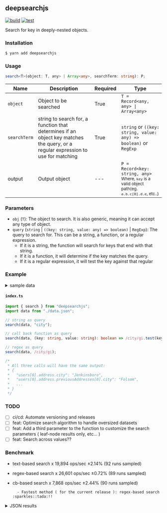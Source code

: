 ## deepsearchjs

[![build](https://github.com/wise-introvert/deepsearchjs/actions/workflows/npm-publish.yml/badge.svg)](https://github.com/wise-introvert/deepsearchjs/workflows/npm-publish.yml)
[![test](https://github.com/wise-introvert/deepsearchjs/actions/workflows/test.yml/badge.svg)](https://github.com/wise-introvert/deepsearchjs/workflows/test.yml)

Search for key in deeply-nested objects.

### Installation

```bash
$ yarn add deepsearchjs
```

### Usage

```ts
search<T>(object: T, any> | Array<any>, searchTerm: string): P;
```

| Name         | Description                                                                                                                      | Required | Type                                                                                                              |
| ------------ | -------------------------------------------------------------------------------------------------------------------------------- | -------- | ----------------------------------------------------------------------------------------------------------------- |
| `object`     | Object to be searched                                                                                                            | True     | `T = Record<any, any> \| Array<any>`                                                                              |
| `searchTerm` | string to search for, a function that determines if an object key matches the query, or a regular expression to use for matching | True     | `string` or `((key: string, value: any) => boolean)` or `RegExp`                                                  |
| output       | Output object                                                                                                                    | ---      | `P = Record<key: string, any>`<br /><small>Where, `key` is a valid object path(eg. `a.b.c[0].d.e`, etc..)</small> |

### Parameters

- `obj` (`T`): The object to search. It is also generic, meaning it can accept any type of object.
- `query` (`string` | `((key: string, value: any) => boolean)` | `RegExp`): The query to search for. This can be a string, a function, or a regular expression.
  - If it is a string, the function will search for keys that end with that string.
  - If it is a function, it will determine if the key matches the query.
  - If it is a regular expression, it will test the key against that regular

### Example

<details>
  <summary>sample data</summary>
  <pre>
{
  "users": [
    {
      "id": 39101,
      "name": "Edwin Reichel",
      "email": "Kirk.Bednar@yahoo.com",
      "address": {
        "street": "1709 Carole Branch",
        "city": "Jenkinsboro",
        "state": "TX",
        "zip": "61317-0976",
        "phoneNumbers": [
          { "type": "work", "number": "232.844.3064 x29733" },
          { "type": "work", "number": "950.846.8118 x9126" }
        ],
        "previousAddresses": [
          {
            "street": "82002 Connelly Dale",
            "city": "Folsom",
            "state": "MS",
            "zip": "20367-6986",
            "yearsLived": 10,
            "phoneNumbers": [{ "type": "work", "number": "1-997-352-5842" }],
            "previousAddresses": [
              {
                "street": "663 Emie Way",
                "city": "Gradyton",
                "state": "OH",
                "zip": "09828-8254",
                "yearsLived": 5
              },
              {
                "street": "1991 Consuelo Roads",
                "city": "Gusbury",
                "state": "KY",
                "zip": "69719",
                "yearsLived": 1
              }
            ]
          }
        ]
      },
      "orders": [
        {
          "id": 15686,
          "date": "Sun Jan 22 2023 15:36:15 GMT-0500 (Eastern Standard Time)",
          "total": 83285,
          "items": [
            {
              "name": "Incredible Metal Shoes",
              "quantity": 1,
              "price": "469.00"
            },
            {
              "name": "Unbranded Concrete Chair",
              "quantity": 6,
              "price": "999.00"
            },
            {
              "name": "Licensed Concrete Sausages",
              "quantity": 9,
              "price": "657.00"
            },
            {
              "name": "Electronic Rubber Ball",
              "quantity": 7,
              "price": "117.00"
            }
          ],
          "shippingAddress": {
            "street": "034 Wiza Forge",
            "city": "Glenniemouth",
            "state": "VT",
            "zip": "60082-4617"
          }
        }
      ]
    },
    {
      "id": 41973,
      "name": "Melanie Upton",
      "email": "Alisha.Boyle@yahoo.com",
      "address": {
        "street": "69147 Bode Junctions",
        "city": "Bakersfield",
        "state": "WA",
        "zip": "83859",
        "phoneNumbers": [
          { "type": "home", "number": "(263) 786-2737 x719" },
          { "type": "home", "number": "1-536-445-2960" }
        ],
        "previousAddresses": [
          {
            "street": "99456 Elliott Corner",
            "city": "Joanneburgh",
            "state": "ME",
            "zip": "41321",
            "yearsLived": 9,
            "phoneNumbers": [
              { "type": "work", "number": "(999) 243-1101" },
              { "type": "work", "number": "353.548.4339 x89335" }
            ],
            "previousAddresses": [
              {
                "street": "591 Thomas Way",
                "city": "New Richmond",
                "state": "OH",
                "zip": "19873",
                "yearsLived": 3
              },
              {
                "street": "215 Shanahan Crescent",
                "city": "South Clarissa",
                "state": "MS",
                "zip": "31746",
                "yearsLived": 2
              }
            ]
          }
        ]
      },
      "orders": [
        {
          "id": 21059,
          "date": "Sun Jan 22 2023 11:09:50 GMT-0500 (Eastern Standard Time)",
          "total": 38281,
          "items": [
            { "name": "Rustic Frozen Shirt", "quantity": 3, "price": "797.00" },
            {
              "name": "Luxurious Fresh Salad",
              "quantity": 3,
              "price": "290.00"
            },
            {
              "name": "Ergonomic Bronze Pizza",
              "quantity": 10,
              "price": "380.00"
            }
          ],
          "shippingAddress": {
            "street": "35692 Miller Locks",
            "city": "Bowie",
            "state": "TN",
            "zip": "40565-6785"
          }
        }
      ]
    }
  ]
}
</pre>
</details>

#### **`index.ts`**

```ts
import { search } from "deepsearchjs";
import data from "./data.json";

// string as query
search(data, "city");

// call back function as query
search(data, (key: string, value: string): boolean => /city/gi.test(key));

// regex as query
search(data, /city/gi);

/*
 * All three calls will have the same output:
 * {
 *   "users[0].address.city": "Jenkinsboro",
 *   "users[0].address.previousAddresses[0].city": "Folsom",
 *   ...
 * }
 */
```

### TODO

- [ ] ci/cd: Automate versioning and releases
- [ ] feat: Optimize search algorithm to handle oversized datasets
- [ ] feat: Add a third parameter to the function to customize the search parameters ( leaf-node results only, etc... )
- [ ] feat: Search across values??

### Benchmark
- text-based search x 19,894 ops/sec ±2.14% (92 runs sampled)
- regex-based search x 26,601 ops/sec ±0.72% (89 runs sampled)
- cb-based search x 7,868 ops/sec ±2.44% (90 runs sampled)

    	- Fastest method ( for the current release ): regex-based search :sparkles::tada:!!
<details> <summary>JSON results</summary> <pre>{
  "0": {
    "name": "text-based search",
    "options": {
      "async": false,
      "defer": false,
      "delay": 0.005,
      "initCount": 1,
      "maxTime": 5,
      "minSamples": 5,
      "minTime": 0.05
    },
    "async": false,
    "defer": false,
    "delay": 0.005,
    "initCount": 1,
    "maxTime": 5,
    "minSamples": 5,
    "minTime": 0.05,
    "id": 1,
    "stats": {
      "moe": 0.0000010753360451307136,
      "rme": 2.139245606457556,
      "sem": 5.486408393524049e-7,
      "deviation": 0.000005262378064686026,
      "mean": 0.00005026706806757903,
      "sample": [
        0.00009326707814761216,
        0.00006022736868686869,
        0.00004850442760617761,
        0.000048519051158301154,
        0.00004881876737451738,
        0.00004842882788461538,
        0.00004901035865384615,
        0.000048680762500000004,
        0.00006051273076923077,
        0.00004825843846153846,
        0.000048971310576923075,
        0.00005027744807692307,
        0.00005039243461538462,
        0.00005100940096153846,
        0.00006596911442307692,
        0.00005286074230769231,
        0.000048503988461538464,
        0.000052739174999999996,
        0.00005144319038461538,
        0.000050164093269230775,
        0.00004859676538461539,
        0.00004854417754318618,
        0.000049124886756238005,
        0.00004889009404990403,
        0.000056144326295585416,
        0.0000499636142034549,
        0.00004921697120921305,
        0.00005042984932821497,
        0.00004908851439539347,
        0.00005073536276391555,
        0.00005089919289827255,
        0.000049063009596928986,
        0.000048501896353166985,
        0.00004875932437619962,
        0.00004956102879078695,
        0.00004976401919385797,
        0.00004884624664107485,
        0.00005142861420345489,
        0.00004849007197696737,
        0.00004881940690978887,
        0.00004875246641074856,
        0.00004904310460652591,
        0.000048766113243762,
        0.00004895225335892514,
        0.00004850863531669866,
        0.000048776593090211134,
        0.000048580135316698655,
        0.0000485424443378119,
        0.00004988065163147793,
        0.000049213866602687144,
        0.0000487066660268714,
        0.00004833322936660268,
        0.000048478969289827254,
        0.00004894606857142857,
        0.000048654829523809525,
        0.00004889902380952381,
        0.000047943253333333333,
        0.00004906339523809524,
        0.00004872531047619048,
        0.00004889191142857143,
        0.00004829076571428571,
        0.00004799615238095238,
        0.00005008060095238095,
        0.00004827122380952381,
        0.000048653835238095236,
        0.000050269359999999994,
        0.00004922048571428571,
        0.000049122559047619044,
        0.000048243442857142856,
        0.00004836686,
        0.00004827430285714286,
        0.000048908778095238096,
        0.00004857747523809524,
        0.00004944137238095238,
        0.00004761933142857143,
        0.00004940716666666667,
        0.00004925468666666667,
        0.00004934704476190476,
        0.00005020066380952381,
        0.000048448938095238094,
        0.0000492772219047619,
        0.00004825953904761905,
        0.00004970259428571428,
        0.0000500546,
        0.00005389880380952381,
        0.00005003709619047619,
        0.00004991746095238095,
        0.000048590130476190474,
        0.000050143541904761906,
        0.000050641067619047614,
        0.00004924605333333333,
        0.000049722103809523805
      ],
      "variance": 2.769262289568865e-11
    },
    "times": {
      "cycle": 0.05278042147095798,
      "elapsed": 5.5,
      "period": 0.00005026706806757903,
      "timeStamp": 1679993555371
    },
    "running": false,
    "count": 1050,
    "cycles": 4,
    "hz": 19893.74034418718
  },
  "1": {
    "name": "regex-based search",
    "options": {
      "async": false,
      "defer": false,
      "delay": 0.005,
      "initCount": 1,
      "maxTime": 5,
      "minSamples": 5,
      "minTime": 0.05
    },
    "async": false,
    "defer": false,
    "delay": 0.005,
    "initCount": 1,
    "maxTime": 5,
    "minSamples": 5,
    "minTime": 0.05,
    "id": 2,
    "stats": {
      "moe": 2.7170629637151495e-7,
      "rme": 0.722778396944595,
      "sem": 1.3862566141403823e-7,
      "deviation": 0.0000013077918741989038,
      "mean": 0.00003759192271380833,
      "sample": [
        0.000037977803018867926,
        0.000037856168301886795,
        0.000037801714716981134,
        0.00004164854867924528,
        0.00003733328288023512,
        0.00003686563262307127,
        0.000038322605437178544,
        0.000039023804555473915,
        0.00003674496473181484,
        0.000036788778754578755,
        0.000040361445175438595,
        0.00003822686476608187,
        0.000037054576754385964,
        0.000039879488304093567,
        0.000042685820175438594,
        0.00003735515570175439,
        0.00003735407236842105,
        0.00003721134283625731,
        0.00003673569247626004,
        0.000037149061358655955,
        0.00003795058802045289,
        0.00003747328049671293,
        0.000037141603360116876,
        0.000036784504017531045,
        0.00003678849890430972,
        0.00003663798100803506,
        0.000036691292184075964,
        0.000037000384222059894,
        0.000036906892935178444,
        0.000036719975236707944,
        0.00003710332556445739,
        0.00003806986744355426,
        0.000037032032046613254,
        0.000036980742170429715,
        0.00003654052367079388,
        0.00003759932629278951,
        0.00003723110269482885,
        0.000040142557174071376,
        0.000037157900218499635,
        0.000037073200291332845,
        0.000037051096868171885,
        0.00003671801966496723,
        0.00003704672978878368,
        0.0000367521975308642,
        0.000036824492374727665,
        0.00003662433986928105,
        0.00003693018373275236,
        0.00003843630501089325,
        0.000037063497458242555,
        0.000040455156862745095,
        0.00004142459259259259,
        0.00003709717792302106,
        0.000041575999999999996,
        0.00003673671241830066,
        0.00003685291140159768,
        0.00003718869135802469,
        0.000039212216412490924,
        0.00003776820551924474,
        0.00003685421859114016,
        0.00003648282788671024,
        0.00003656810965867828,
        0.00003687277487291213,
        0.000036440494553376905,
        0.000037105552650689905,
        0.00003634169353667393,
        0.00003758967175018155,
        0.00003800369934640523,
        0.00003851544517066085,
        0.000040021011619462596,
        0.00003673803776325345,
        0.00003967117647058824,
        0.00003673711183732752,
        0.00003716597312999274,
        0.000036806307189542486,
        0.0000379742091503268,
        0.000037013550472040664,
        0.00003775689978213508,
        0.00003706916339869281,
        0.00003766927015250544,
        0.00003695061147421932,
        0.000037263529411764704,
        0.00003684749237472767,
        0.0000366469767610748,
        0.00003722839796659405,
        0.00003718626434277415,
        0.00003699567320261438,
        0.00003641881554103123,
        0.00003698909005083515,
        0.00003659614306463326
      ],
      "variance": 1.7103195862206813e-12
    },
    "times": {
      "cycle": 0.051764077576914064,
      "elapsed": 5.37,
      "period": 0.00003759192271380833,
      "timeStamp": 1679993560872
    },
    "running": false,
    "count": 1377,
    "cycles": 4,
    "hz": 26601.45924466583
  },
  "2": {
    "name": "cb-based search",
    "options": {
      "async": false,
      "defer": false,
      "delay": 0.005,
      "initCount": 1,
      "maxTime": 5,
      "minSamples": 5,
      "minTime": 0.05
    },
    "async": false,
    "defer": false,
    "delay": 0.005,
    "initCount": 1,
    "maxTime": 5,
    "minSamples": 5,
    "minTime": 0.05,
    "id": 3,
    "stats": {
      "moe": 0.000003098838797389041,
      "rme": 2.438094481970004,
      "sem": 0.0000015810402027495106,
      "deviation": 0.000014999064338948587,
      "mean": 0.00012710084946688157,
      "sample": [
        0.00013039701776649748,
        0.00012762728172588834,
        0.00013072811675126904,
        0.00012873854060913706,
        0.0001297147575757576,
        0.00012935314393939393,
        0.00013180627525252525,
        0.00013097083050847457,
        0.00012396282082324456,
        0.0001221239273607748,
        0.0001234249515738499,
        0.00012207558595641647,
        0.00012279515625,
        0.00012290593028846153,
        0.00012221952163461538,
        0.00012108080528846154,
        0.00012253667307692307,
        0.0001315316610576923,
        0.00012226429807692308,
        0.00013015586778846155,
        0.00012173312980769231,
        0.00012219077884615385,
        0.00012286609615384616,
        0.00012234834375,
        0.00012198780528846153,
        0.00012079319951923076,
        0.00012135998557692308,
        0.00012267509134615383,
        0.0001230482235576923,
        0.00012136846875,
        0.0001231572283653846,
        0.00012182169230769232,
        0.00012609035096153846,
        0.0001227490673076923,
        0.00012109023317307692,
        0.00012501599278846154,
        0.00012359132692307692,
        0.00012398944471153845,
        0.00012198336298076922,
        0.00012095745673076924,
        0.00012093405769230768,
        0.000123003375,
        0.00012201679086538462,
        0.00012048906490384615,
        0.00012183466105769231,
        0.00012341777403846154,
        0.00012185434134615385,
        0.00012281874038461537,
        0.00012183860576923077,
        0.00012105141346153847,
        0.00012155242788461538,
        0.00012274930048076924,
        0.00012230844951923077,
        0.00012122974038461539,
        0.00012583739423076924,
        0.00012216279326923075,
        0.00014839879567307693,
        0.0002430662091346154,
        0.0001567039855769231,
        0.00014093026201923077,
        0.00012804774519230768,
        0.00012680165625,
        0.00013256409615384614,
        0.00013080502644230769,
        0.0001298231201923077,
        0.00012909611778846153,
        0.00012904276442307692,
        0.0001277240985576923,
        0.00012855240625,
        0.00012362478605769232,
        0.00012651566586538462,
        0.00018561806250000002,
        0.00012290456730769232,
        0.00012335626682692308,
        0.00012370194019138757,
        0.0001217859066985646,
        0.00012335627751196174,
        0.0001203654928229665,
        0.00012285438038277512,
        0.00012682046411483254,
        0.00012216395215311005,
        0.00012248423205741627,
        0.00012146467464114833,
        0.00012236853827751198,
        0.00012052797607655501,
        0.00012268154545454544,
        0.00012506448086124403,
        0.00013187094976076555,
        0.00012347025598086125,
        0.00012219038038277513
      ],
      "variance": 2.2497193104391924e-10
    },
    "times": {
      "cycle": 0.0531281550771565,
      "elapsed": 5.353,
      "period": 0.00012710084946688157,
      "timeStamp": 1679993566243
    },
    "running": false,
    "count": 418,
    "cycles": 4,
    "hz": 7867.768029831839
  },
  "options": {},
  "length": 3,
  "events": {
    "cycle": [
      null
    ],
    "complete": [
      null
    ]
  },
  "running": false
}</pre> </details>
  
